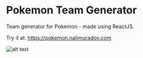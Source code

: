 # Pokemon Team Generator

Team generator for Pokemon - made using ReactJS.

Try it at: https://pokemon.nalimuradov.com

![alt text](https://github.com/nalimuradov/pokemon_team/blob/master/react/demo_image.png "Sample generated team")
